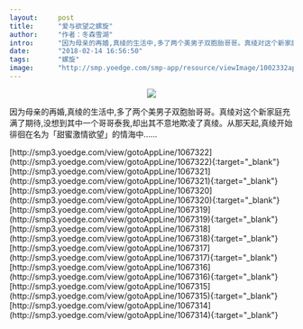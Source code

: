 ```yaml
---
layout:     post
title:      "爱与欲望之螺旋"
author:     "作者：冬森雪湖"
intro:      "因为母亲的再婚,真绫的生活中,多了两个美男子双胞胎哥哥。真绫对这个新家庭充满了期待,没想到其中一个哥哥泰我,却出其不意地欺凌了真绫。从那天起,真绫开始徘徊在名为「甜蜜激情欲望」的情海中……"
date:       "2018-02-14 16:56:50"
tags:       "螺旋"
image:      "http://smp.yoedge.com/smp-app/resource/viewImage/1002332appline.png"
---
```

<div style="text-align: center">
<p><img src="http://smp.yoedge.com/smp-app/resource/viewImage/1002332appline.png"/></p>
</div>
<p class="post-meta">
<span>因为母亲的再婚,真绫的生活中,多了两个美男子双胞胎哥哥。真绫对这个新家庭充满了期待,没想到其中一个哥哥泰我,却出其不意地欺凌了真绫。从那天起,真绫开始徘徊在名为「甜蜜激情欲望」的情海中……</span>
</p>
[http://smp3.yoedge.com/view/gotoAppLine/1067322](http://smp3.yoedge.com/view/gotoAppLine/1067322){:target="_blank"}
[http://smp3.yoedge.com/view/gotoAppLine/1067321](http://smp3.yoedge.com/view/gotoAppLine/1067321){:target="_blank"}
[http://smp3.yoedge.com/view/gotoAppLine/1067320](http://smp3.yoedge.com/view/gotoAppLine/1067320){:target="_blank"}
[http://smp3.yoedge.com/view/gotoAppLine/1067319](http://smp3.yoedge.com/view/gotoAppLine/1067319){:target="_blank"}
[http://smp3.yoedge.com/view/gotoAppLine/1067318](http://smp3.yoedge.com/view/gotoAppLine/1067318){:target="_blank"}
[http://smp3.yoedge.com/view/gotoAppLine/1067317](http://smp3.yoedge.com/view/gotoAppLine/1067317){:target="_blank"}
[http://smp3.yoedge.com/view/gotoAppLine/1067316](http://smp3.yoedge.com/view/gotoAppLine/1067316){:target="_blank"}
[http://smp3.yoedge.com/view/gotoAppLine/1067315](http://smp3.yoedge.com/view/gotoAppLine/1067315){:target="_blank"}
[http://smp3.yoedge.com/view/gotoAppLine/1067314](http://smp3.yoedge.com/view/gotoAppLine/1067314){:target="_blank"}


